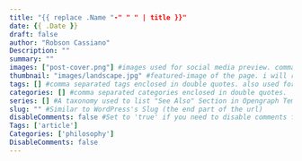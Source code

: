 ```yaml
---
title: "{{ replace .Name "-" " " | title }}"
date: {{ .Date }}
draft: false
author: "Robson Cassiano"
Description: ""
summary: ""
images: ["post-cover.png"] #images used for social media preview. comma separate each image path enclosed in double quotes
thumbnail: "images/landscape.jpg" #featured-image of the page. i will recommend using same image for both preview and thumbnail
tags: [] #comma separated tags enclosed in double quotes. also used for SEO.
categories: [] #comma separated categories enclosed in double quotes.
series: [] #A taxonomy used to list "See Also" Section in Opengraph Templates
slug: "" #Similar to WordPress's Slug (the end part of the url)
disableComments: false #Set to 'true' if you need to disable comments for any post
Tags: ['article']
Categories: ['philosophy']
DisableComments: false
---
```

